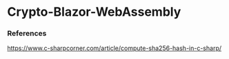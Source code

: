 # Crypto-Blazor-WebAssembly
### References
https://www.c-sharpcorner.com/article/compute-sha256-hash-in-c-sharp/